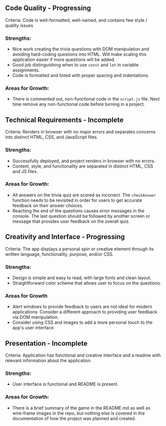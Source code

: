 ## Code Quality - Progressing

Criteria: Code is well-formatted, well-named, and contains few style / quality issues

### Strengths:

-   Nice work creating the trivia questions with DOM manipulation and avoiding hard-coding questions into HTML. Will make scaling this application easier if more questions will be added.
-   Good job distinguishing when to use `const` and `let` in variable assignments.
-   Code is formatted and linted with proper spacing and indentations.

### Areas for Growth:

-   There is commented out, non-functional code in the `script.js` file. Next time remove any non-functional code before turning in a project.

## Technical Requirements - Incomplete

Criteria: Renders in browser with no major errors and separates concerns into distinct HTML, CSS, and JavaScript files.

### Strengths:

-   Successfully deployed, and project renders in browser with no errors.
-   Content, style, and functionality are separated in distinct HTML, CSS and JS files.

### Areas for Growth:

-   All answers on the trivia quiz are scored as incorrect. The `checkAnswer` function needs to be revisited in order for users to get accurate feedback on their answer choices.
-   Reaching the end of the questions causes error messages in the console. The last question should be followed by another screen or message that provides user feedback on the overall quiz.

## Creativity and Interface - Progressing

Criteria: The app displays a personal spin or creative element through its written language, functionality, purpose, and/or CSS.

### Strengths:

-   Design is simple and easy to read, with large fonts and clean layout.
-   Straightforward color scheme that allows user to focus on the questions.

### Areas for Growth

-   Alert windows to provide feedback to users are not ideal for modern applications. Consider a different approach to providing user feedback via DOM manipulation.
-   Consider using CSS and images to add a more personal touch to the app's user interface.

## Presentation - Incomplete

Criteria: Application has functional and creative interface and a readme with relevant information about the application.

### Strengths:

-   User interface is functional and README is present.

### Areas for Growth:

-   There is a brief summary of the game in the README.md as well as wire-frame images in the repo, but nothing else is covered in the documentation of how the project was planned and created.
